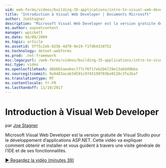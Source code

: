 ```yaml
---
uid: web-forms/videos/building-35-applications/intro-to-visual-web-developer
title: "Introduction à Visual Web Developer | Documents Microsoft"
author: JoeStagner
description: "Microsoft Visual Web Developer est la version gratuite de Visual Studio pour le développement d’applications ASP.NET. Cette vidéo va montrer comment obtenir et installer, ainsi que t..."
ms.author: aspnetcontent
manager: wpickett
ms.date: 04/09/2009
ms.topic: article
ms.assetid: 5ff5c2eb-825b-4d70-9e19-f1fd64310752
ms.technology: dotnet-webforms
ms.prod: .net-framework
msc.legacyurl: /web-forms/videos/building-35-applications/intro-to-visual-web-developer
msc.type: video
ms.openlocfilehash: d6b6b5aeebec777cf6f1feb2b6729e13a6dd9bba
ms.sourcegitcommit: 9a9483aceb34591c97451997036a9120c3fe2baf
ms.translationtype: MT
ms.contentlocale: fr-FR
ms.lasthandoff: 11/10/2017
---
```

<a name="intro-to-visual-web-developer"></a>Introduction à Visual Web Developer
====================
par [Joe Stagner](https://github.com/JoeStagner)

Microsoft Visual Web Developer est la version gratuite de Visual Studio pour le développement d’applications ASP.NET. Cette vidéo va expliquer comment obtenir et installer et vous guident à travers une visite générale de l’IDE et de ses fonctionnalités.

[&#9654; Regardez la vidéo (minutes 39)](https://channel9.msdn.com/Blogs/ASP-NET-Site-Videos/intro-to-visual-web-developer)

